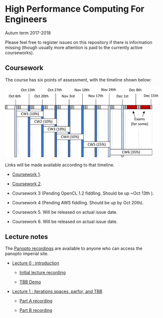High Performance Computing For Engineers
========================================

Autum term 2017-2018

Please feel free to register issues on this repository if there is
information missing (though usually more attention is paid to the
currently active courseworks).

Coursework
----------

The course has six points of assessment, with the timeline
shown below:

![Timeline](timetable.png)

Links will be made available according to that timeline.

- [Coursework 1](https://github.com/HPCE/hpce-2017-cw1).

- [Coursework 2](https://github.com/HPCE/hpce-2017-cw2).

- Coursework 3 (Pending OpenCL 1.2 fiddling. Should be up ~Oct 13th ).

- Coursework 4 (Pending AWS fiddling. Should be up by Oct 20th).

- Coursework 5. Will be released on actual issue date.

- Coursework 6. Will be released on actual issue date.

Lecture notes
-------------

The [Panopto recordings](https://imperial.cloud.panopto.eu/Panopto/Pages/Sessions/List.aspx?folderID=2cdaa85b-941b-4e13-a84a-f389d0b681e1) are available to anyone who can access the panopto imperial site.

- [Lecture 0 : introduction](slides/hpce-lec0-introduction.pdf)

  - [Initial lecture recording](https://imperial.cloud.panopto.eu/Panopto/Pages/Viewer.aspx?id=7cd4f204-fb13-4398-97ed-f2996e746804)

  - [TBB Demo](https://imperial.cloud.panopto.eu/Panopto/Pages/Viewer.aspx?id=8e5be91f-67b7-4d60-a0f2-b3ffa487d754)

- [Lecture 1 : iterations spaces, parfor, and TBB](slides/hpce-lec1-parfor-plus-tbb.pdf)

  - [Part A recording](https://imperial.cloud.panopto.eu/Panopto/Pages/Viewer.aspx?id=fa54db88-26b9-4f46-93f6-e5b7a712bf2e)

  - [Part B recording](https://imperial.cloud.panopto.eu/Panopto/Pages/Viewer.aspx?id=cf633f28-063f-4322-a742-dee82d135ad1)
